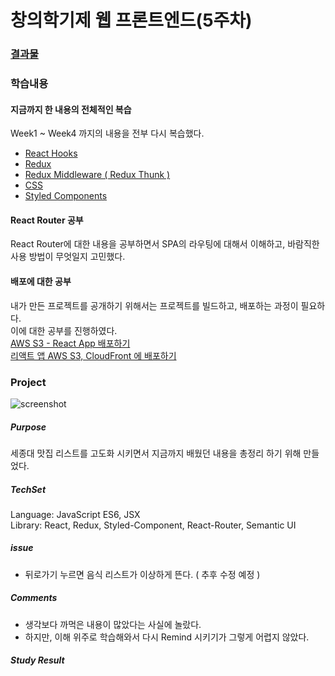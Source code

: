 # 창의학기제 웹 프론트엔드(5주차)

### [결과물](http://sejong-fancy-food.s3-website.ap-northeast-2.amazonaws.com/)

### 학습내용
#### 지금까지 한 내용의 전체적인 복습   
Week1 ~ Week4 까지의 내용을 전부 다시 복습했다.  

- [React Hooks](https://react.vlpt.us/)   
- [Redux](https://react.vlpt.us/redux/)   
- [Redux Middleware ( Redux Thunk ) ](https://react.vlpt.us/redux-middleware/)  
- [CSS](../week4/week4.md)   
- [Styled Components](https://styled-components.com/)   

#### React Router 공부   
React Router에 대한 내용을 공부하면서 SPA의 라우팅에 대해서 이해하고, 바람직한 사용 방법이 무엇일지 고민했다.   

#### 배포에 대한 공부   
내가 만든 프로젝트를 공개하기 위해서는 프로젝트를 빌드하고, 배포하는 과정이 필요하다.   
이에 대한 공부를 진행하였다.   
[AWS S3 - React App 배포하기](https://youwaytogo.tistory.com/58)   
[리액트 앱 AWS S3, CloudFront 에 배포하기](https://react-etc.vlpt.us/08.deploy-s3.html)

### Project   
![screenshot](https://user-images.githubusercontent.com/52201658/79628646-c8530300-817d-11ea-8b89-0d161c53bcc8.png)


##### Purpose   
세종대 맛집 리스트를 고도화 시키면서 지금까지 배웠던 내용을 총정리 하기 위해 만들었다.   

##### TechSet
Language: JavaScript ES6, JSX   
Library: React, Redux, Styled-Component, React-Router, Semantic UI  

##### issue   
- 뒤로가기 누르면 음식 리스트가 이상하게 뜬다. ( 추후 수정 예정 )    


##### Comments   
- 생각보다 까먹은 내용이 많았다는 사실에 놀랐다.   
- 하지만, 이해 위주로 학습해와서 다시 Remind 시키기가 그렇게 어렵지 않았다.   


##### Study Result

